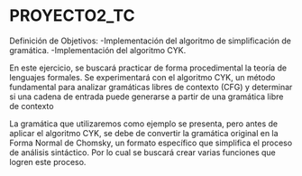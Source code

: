 # PROYECTO2_TC


Definición de Objetivos:
  -Implementación del algoritmo de simplificación de gramática.
  -Implementación del algoritmo CYK.


En este ejercicio, se buscará practicar de forma procedimental la teoría de lenguajes formales. Se experimentará con el algoritmo CYK, un método fundamental para analizar gramáticas libres de contexto (CFG) y determinar si una cadena de entrada puede generarse a partir de una gramática libre de contexto

La gramática que utilizaremos como ejemplo se presenta, pero antes de aplicar el algoritmo CYK, se debe de convertir la gramática original en la Forma Normal de Chomsky, un formato específico que simplifica el proceso de análisis sintáctico. Por lo cual se buscará crear varias funciones que logren este proceso.
